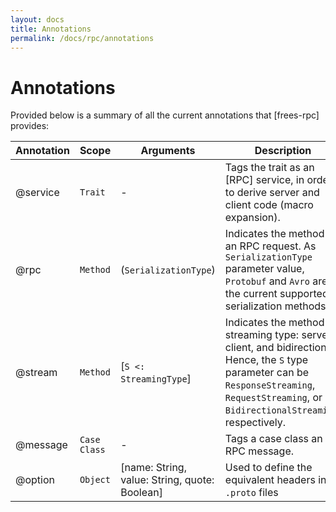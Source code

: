 ```yaml
---
layout: docs
title: Annotations
permalink: /docs/rpc/annotations
---
```


# Annotations

Provided below is a summary of all the current annotations that [frees-rpc] provides:

Annotation | Scope | Arguments | Description
--- | --- | --- | ---
@service | `Trait` | - | Tags the trait as an [RPC] service, in order to derive server and client code (macro expansion).
@rpc | `Method` | (`SerializationType`) | Indicates the method is an RPC request. As `SerializationType` parameter value, `Protobuf` and `Avro` are the current supported serialization methods.
@stream | `Method` | [`S <: StreamingType`] | Indicates the  method's streaming type: server, client, and bidirectional. Hence, the `S` type parameter can be `ResponseStreaming`, `RequestStreaming`, or `BidirectionalStreaming`, respectively.
@message | `Case Class` | - | Tags a case class an RPC message.
@option | `Object` | [name: String, value: String, quote: Boolean] | Used to define the equivalent headers in `.proto` files